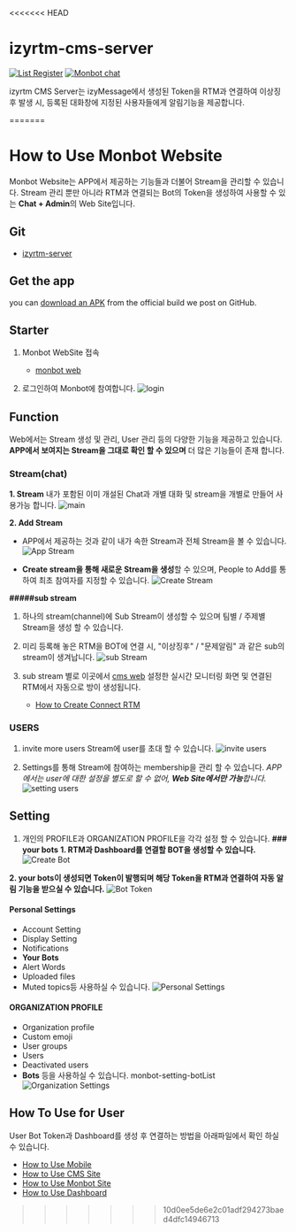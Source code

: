 <<<<<<< HEAD
# izyrtm-cms-server

[![List Register](hhttp://localhost:8088/rtmList)](http://localhost:8088/rtmInsert)
[![Monbot chat](https://img.shields.io/badge/zulip-join_chat-brightgreen.svg)](https://monbot.hopto.org/#)

izyrtm CMS Server는 izyMessage에서 생성된 Token을 RTM과 연결하여 이상징후 발생 시, 등록된 대화창에 지정된 사용자들에게 알림기능을 제공합니다. 

=======
# How to Use Monbot Website

Monbot Website는 APP에서 제공하는 기능들과 더불어 Stream을 관리할 수 있습니다.
Stream 관리 뿐만 아니라 RTM과 연결되는 Bot의 Token을 생성하여 사용할 수 있는 **Chat + Admin**의 Web Site입니다.

## Git
  * [izyrtm-server](https://github.com/izyrtm/izyrtm-server)

## Get the app

you can [download an
    APK](https://github.com/zulip/zulip-mobile/releases/latest)
    from the official build we post on GitHub.

## Starter
  1. Monbot WebSite 접속 
     * [monbot web](https://monbot.hopto.org/login/#)

  2. 로그인하여 Monbot에 참여합니다.
     ![login](https://github.com/izyrtm/izyrtm-cms-server/blob/master/docs/image/monbotWebsite/monbot-login.png)

## Function
 Web에서는 Stream 생성 및 관리, User 관리 등의 다양한 기능을 제공하고 있습니다.
 **APP에서 보여지는 Stream을 그대로 확인 할 수 있으며** 더 많은 기능들이 존재
 합니다.

### Stream(chat)
  **1. Stream**
   내가 포함된 이미 개설된 Chat과 개별 대화 및 stream을 개별로 만들어 사용가능    합니다.
    ![main](https://github.com/izyrtm/izyrtm-cms-server/blob/master/docs/image/monbotWebsite/monbot-main.png)

  **2. Add Stream**
   - APP에서 제공하는 것과 같이 내가 속한 Stream과 전체 Stream을 볼 수 있습니다.
     ![App Stream](https://github.com/izyrtm/izyrtm-cms-server/blob/master/docs/image/monbotWebsite/monbot-addstream.png)

   - **Create stream을 통해 새로운 Stream을 생성**할 수 있으며, People to Add를 통하여 최초 참여자를 지정할 수 있습니다.
     ![Create Stream](https://github.com/izyrtm/izyrtm-cms-server/blob/master/docs/image/monbotWebsite/monbot-createstream.png)

 **#####sub stream**
  1. 하나의 stream(channel)에 Sub Stream이 생성할 수 있으며 팀별 / 주제별 
     Stream을 생성 할 수 있습니다.
  
  2. 미리 등록해 놓은 RTM을 BOT에 연결 시, "이상징후" / "문제알림" 과 같은 sub의 stream이 생겨납니다.
      ![sub Stream](https://github.com/izyrtm/izyrtm-cms-server/blob/master/docs/image/monbotWebsite/monbot-substream.png)

  3. sub stream 별로 이곳에서 [cms web](http://localhost:8088/main)  설정한 실시간 모니터링 화면 및 연결된 RTM에서 자동으로 방이 생성됩니다. 
     * [How to Create Connect RTM](https://github.com/izyrtm/izyrtm-cms-server/blob/master/docs/howto/izyrtm-cms(Website).md)


### USERS
  1. invite more users
     Stream에 user를 초대 할 수 있습니다.
     ![invite users](https://github.com/izyrtm/izyrtm-cms-server/blob/master/docs/image/monbotWebsite/monbot-inviteusers.png)

  2. Settings를 통해 Stream에 참여하는 membership을 관리 할 수 있습니다.
     *APP에서는 user에 대한 설정을 별도로 할 수 없어, **Web Site에서만 가능**합니다.*
     ![setting users](https://github.com/izyrtm/izyrtm-cms-server/blob/master/docs/image/monbotWebsite/monbot-settinguser.png)

## Setting
  1. 개인의 PROFILE과 ORGANIZATION PROFILE을 각각 설정 할 수 있습니다.
 **### your bots**
   **1. RTM과 Dashboard를 연결할 BOT을 생성할 수 있습니다.**
     ![Create Bot](https://github.com/izyrtm/izyrtm-cms-server/blob/master/docs/image/monbotWebsite/monbot-setting-createbot.png)

   **2. your bots이 생성되면 Token이 발행되며 해당 Token을 RTM과 연결하여 자동 알림 기능을 받으실 수 있습니다.**
    ![Bot Token](https://github.com/izyrtm/izyrtm-cms-server/blob/master/docs/image/monbotWebsite/monbot-setting-bottoken.png)

 #### Personal Settings
   - Account Setting
   - Display Setting
   - Notifications
   - **Your Bots**
   - Alert Words
   - Uploaded files
   - Muted topics등 사용하실 수 있습니다.
    ![Personal Settings](https://github.com/izyrtm/izyrtm-cms-server/blob/master/docs/image/monbotWebsite/monbot-setting-profile.png)

 #### ORGANIZATION PROFILE
   - Organization profile
   - Custom emoji
   - User groups
   - Users
   - Deactivated users
   - **Bots**
     등을 사용하실 수 있습니다.
     monbot-setting-botList
      ![Organization Settings](https://github.com/izyrtm/izyrtm-cms-server/blob/master/docs/image/monbotWebsite/monbot-setting-botList.png)

## How To Use for User
User Bot Token과 Dashboard를 생성 후 연결하는 방법을 아래파일에서 확인 하실 수 있습니다.
 * [How to Use Mobile](https://github.com/izyrtm/izyrtm-cms-server/blob/master/docs/howto/izyrtm-chat(mobile).md)
 * [How to Use CMS Site](https://github.com/izyrtm/izyrtm-cms-server/blob/master/docs/howto/izyrtm-cms(Website).md)
 * [How to Use Monbot Site](https://github.com/izyrtm/izyrtm-cms-server/blob/master/docs/howto/izyrtm-server(Monbot).md)
 * [How to Use Dashboard](https://github.com/izyrtm/izyrtm-cms-server/blob/master/docs/howto/izyrtm-server(dashboard).md)
>>>>>>> 10d0ee5de6e2c01adf294273baed4dfc14946713
